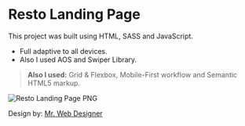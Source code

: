 # Resto Landing Page

This project was built using HTML, SASS and JavaScript.
 - Full adaptive to all devices.
 - Also I used AOS and Swiper Library.

 > **Also I used:** Grid & Flexbox, Mobile-First workflow and Semantic HTML5 markup.

![Resto Landing Page PNG](https://i.imgur.com/0og9shz.png)

Design by: [Mr. Web Designer](https://www.youtube.com/c/MrWebDesignerAnas)
